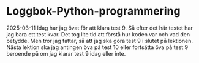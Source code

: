 # Loggbok-Python-programmering

2025-03-11
Idag har jag övat för att klara test 9. Så efter det här testet har jag bara ett test kvar. Det tog lite tid att förstå hur koden var och vad den betydde.
Men tror jag fattar, så att jag ska göra test 9 i slutet på lektionen. Nästa lektion ska jag antingen öva på test 10 eller fortsätta öva på test 9 beroende på om jag 
klarar test 9 idag eller inte.


